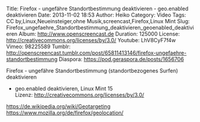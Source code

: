 Title: Firefox - ungefähre Standortbestimmung deaktivieren - geo.enabled deaktivieren
Date: 2013-11-02 18:53
Author: Heiko
Category: Video
Tags: CC by,Linux,Neueinsteiger,ohne Musik,screencast,Firefox,Linux Mint
Slug: Firefox_ungefaehre_Standortbestimmung_deaktivieren_geoenabled_deaktivieren
Album: http://www.openscreencast.de
Duration: 125000
License: http://creativecommons.org/licenses/by/3.0/
Youtube: LhV8CyF7f4w
Vimeo: 98225589
Tumblr: http://openscreencast.tumblr.com/post/65811413146/firefox-ungefaehre-standortbestimmung
Diaspora: https://pod.geraspora.de/posts/1656706

Firefox - ungefähre Standortbestimmung (standortbezogenes Surfen) deaktivieren
- geo.enabled deaktivieren, Linux Mint 15  
Lizenz: <http://creativecommons.org/licenses/by/3.0/>  
  
<https://de.wikipedia.org/wiki/Geotargeting>  
<https://www.mozilla.org/de/firefox/geolocation/>

